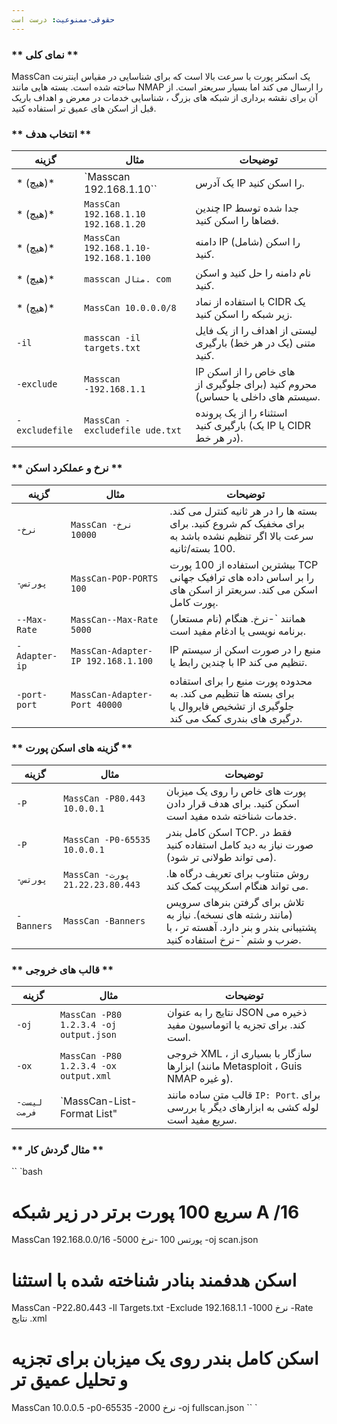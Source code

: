 ```yaml
---
حقوقی-ممنوعیت: درست است
---
```


### ** نمای کلی **

MassCan یک اسکنر پورت با سرعت بالا است که برای شناسایی در مقیاس اینترنت ساخته شده است. بسته هایی مانند NMAP را ارسال می کند اما بسیار سریعتر است. از آن برای نقشه برداری از شبکه های بزرگ ، شناسایی خدمات در معرض و اهداف باریک قبل از اسکن های عمیق تر استفاده کنید.

### ** انتخاب هدف **

| گزینه | مثال | توضیحات |
| -------- | --------- | ------------- |
| * (هیچ)* | `Masscan 192.168.1.10`` | یک آدرس IP را اسکن کنید. |
| * (هیچ)* | `MassCan 192.168.1.10 192.168.1.20` | چندین IP جدا شده توسط فضاها را اسکن کنید. |
| * (هیچ)* | `MassCan 192.168.1.10-192.168.1.100` | دامنه IP (شامل) را اسکن کنید. |
| * (هیچ)* | `masscan مثال. com` | نام دامنه را حل کنید و اسکن کنید. |
| * (هیچ)* | `MassCan 10.0.0.0/8` | با استفاده از نماد CIDR یک زیر شبکه را اسکن کنید. |
| `-il` | `masscan -il targets.txt` | لیستی از اهداف را از یک فایل متنی (یک در هر خط) بارگیری کنید. |
| `-exclude` | `Masscan -192.168.1.1` | IP های خاص را از اسکن محروم کنید (برای جلوگیری از سیستم های داخلی یا حساس). |
| `-excludefile` | `MassCan -excludefile ude.txt` | استثناء را از یک پرونده بارگیری کنید (یک IP یا CIDR در هر خط). |


### ** نرخ و عملکرد اسکن **

| گزینه | مثال | توضیحات |
| -------- | --------- | ------------- |
| `-نرخ` | `MassCan -نرخ 10000` | بسته ها را در هر ثانیه کنترل می کند. برای مخفیک کم شروع کنید. برای سرعت بالا اگر تنظیم نشده باشد به 100 بسته/ثانیه. |
| `-پورتس` | `MassCan-POP-PORTS 100` | بیشترین استفاده از 100 پورت TCP را بر اساس داده های ترافیک جهانی اسکن می کند. سریعتر از اسکن های پورت کامل. |
| `--Max-Rate` | `MassCan--Max-Rate 5000` | (نام مستعار) همانند `-نرخ. هنگام برنامه نویسی یا ادغام مفید است. |
| `-Adapter-ip` | `MassCan-Adapter-IP 192.168.1.100` | IP منبع را در صورت اسکن از سیستم با چندین رابط یا IP تنظیم می کند. |
| `-port-port` | `MassCan-Adapter-Port 40000` | محدوده پورت منبع را برای استفاده برای بسته ها تنظیم می کند. به جلوگیری از تشخیص فایروال یا درگیری های بندری کمک می کند. |


### ** گزینه های اسکن پورت **

| گزینه | مثال | توضیحات |
| -------- | --------- | ------------- |
| `-P` | `MassCan -P80،443 10.0.0.1` | پورت های خاص را روی یک میزبان اسکن کنید. برای هدف قرار دادن خدمات شناخته شده مفید است. |
| `-P` | `MassCan -P0-65535 10.0.0.1` | اسکن کامل بندر TCP. فقط در صورت نیاز به دید کامل استفاده کنید (می تواند طولانی تر شود). |
| `-پورتس` | `MassCan -پورت 21،22،23،80،443` | روش متناوب برای تعریف درگاه ها. می تواند هنگام اسکریپت کمک کند. |
| `-Banners` | `MassCan -Banners` | تلاش برای گرفتن بنرهای سرویس (مانند رشته های نسخه). نیاز به پشتیبانی بندر و بنر دارد. آهسته تر ، با ضرب و شتم `-نرخ استفاده کنید. |


### ** قالب های خروجی **

| گزینه | مثال | توضیحات |
| -------- | --------- | ------------- |
| `-oj` | `MassCan -P80 1.2.3.4 -oj output.json` | نتایج را به عنوان JSON ذخیره می کند. برای تجزیه یا اتوماسیون مفید است. |
| `-ox` | `MassCan -P80 1.2.3.4 -ox output.xml` | خروجی XML ، سازگار با بسیاری از ابزارها (مانند Metasploit ، Guis NMAP و غیره). |
| `-لیست فرمت` | `MassCan-List-Format List" | قالب متن ساده مانند `IP: Port`. برای لوله کشی به ابزارهای دیگر یا بررسی سریع مفید است. |


### ** مثال گردش کار **

`` `bash
# سریع 100 پورت برتر در زیر شبکه A /16
MassCan 192.168.0.0/16 -پورتس 100 -نرخ 5000 -oj scan.json

# اسکن هدفمند بنادر شناخته شده با استثنا
MassCan -P22،80،443 -Il Targets.txt -Exclude 192.168.1.1 -نرخ 1000 -Rate نتایج .xml

# اسکن کامل بندر روی یک میزبان برای تجزیه و تحلیل عمیق تر
MassCan 10.0.0.5 -p0-65535 -نرخ 2000 -oj fullscan.json
`` `